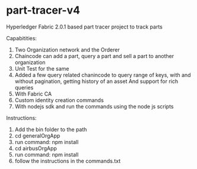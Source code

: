 # part-tracer-v4

Hyperledger Fabric 2.0.1 based part tracer project to track parts 

Capabitities:
1. Two Organization network and the Orderer
2. Chaincode can add a part, query a part and sell a part to another organization
3. Unit Test for the same
4. Added a few query related chanincode to query range of keys, with and without pagination, getting history of an asset And support for rich queries
5. With Fabric CA
6. Custom identity creation commands
7. With nodejs sdk and run the commands using the node js scripts

Instructions:
1. Add the bin folder to the path
2. cd generalOrgApp
3. run command: npm install
4. cd airbusOrgApp
5. run command: npm install
6. follow the instructions in the commands.txt
